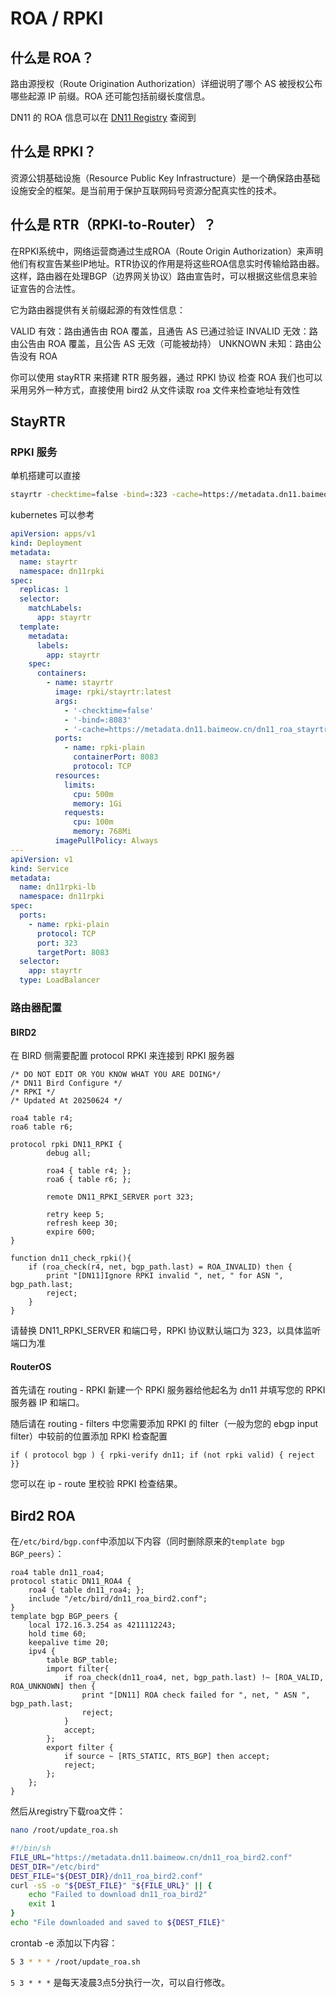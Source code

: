 # ROA / RPKI

## 什么是 ROA？

路由源授权（Route Origination Authorization）详细说明了哪个 AS 被授权公布哪些起源 IP 前缀。ROA 还可能包括前缀长度信息。

DN11 的 ROA 信息可以在 [DN11 Registry](https://github.com/dn-11/registry) 查阅到

## 什么是 RPKI？

资源公钥基础设施（Resource Public Key Infrastructure）是一个确保路由基础设施安全的框架。是当前用于保护互联网码号资源分配真实性的技术。

## 什么是 RTR（RPKI-to-Router）？

在RPKI系统中，网络运营商通过生成ROA（Route Origin Authorization）来声明他们有权宣告某些IP地址。RTR协议的作用是将这些ROA信息实时传输给路由器。这样，路由器在处理BGP（边界网关协议）路由宣告时，可以根据这些信息来验证宣告的合法性。

它为路由器提供有关前缀起源的有效性信息：

VALID 有效：路由通告由 ROA 覆盖，且通告 AS 已通过验证
INVALID 无效：路由公告由 ROA 覆盖，且公告 AS 无效（可能被劫持）
UNKNOWN 未知：路由公告没有 ROA

你可以使用 stayRTR 来搭建 RTR 服务器，通过 RPKI 协议 检查 ROA 我们也可以采用另外一种方式，直接使用 bird2 从文件读取 roa 文件来检查地址有效性

## StayRTR

### RPKI 服务

单机搭建可以直接

```bash
stayrtr -checktime=false -bind=:323 -cache=https://metadata.dn11.baimeow.cn/dn11_roa_stayrtr.json
```

kubernetes 可以参考

```YAML
apiVersion: apps/v1
kind: Deployment
metadata:
  name: stayrtr
  namespace: dn11rpki
spec:
  replicas: 1
  selector:
    matchLabels:
      app: stayrtr
  template:
    metadata:
      labels:
        app: stayrtr
    spec:
      containers:
        - name: stayrtr
          image: rpki/stayrtr:latest
          args:
            - '-checktime=false'
            - '-bind=:8083'
            - '-cache=https://metadata.dn11.baimeow.cn/dn11_roa_stayrtr.json'
          ports:
            - name: rpki-plain
              containerPort: 8083
              protocol: TCP
          resources:
            limits:
              cpu: 500m
              memory: 1Gi
            requests:
              cpu: 100m
              memory: 768Mi
          imagePullPolicy: Always
---
apiVersion: v1
kind: Service
metadata:
  name: dn11rpki-lb
  namespace: dn11rpki
spec:
  ports:
    - name: rpki-plain
      protocol: TCP
      port: 323
      targetPort: 8083
  selector:
    app: stayrtr
  type: LoadBalancer
```

### 路由器配置

#### BIRD2

在 BIRD 侧需要配置 protocol RPKI 来连接到 RPKI 服务器

```bird
/* DO NOT EDIT OR YOU KNOW WHAT YOU ARE DOING*/
/* DN11 Bird Configure */
/* RPKI */
/* Updated At 20250624 */

roa4 table r4;
roa6 table r6;

protocol rpki DN11_RPKI {
        debug all;

        roa4 { table r4; };
        roa6 { table r6; };

        remote DN11_RPKI_SERVER port 323;

        retry keep 5;
        refresh keep 30;
        expire 600;
}

function dn11_check_rpki(){
    if (roa_check(r4, net, bgp_path.last) = ROA_INVALID) then {
        print "[DN11]Ignore RPKI invalid ", net, " for ASN ", bgp_path.last;
        reject;
    }
}
```

请替换 DN11_RPKI_SERVER 和端口号，RPKI 协议默认端口为 323，以具体监听端口为准

#### RouterOS

首先请在 routing - RPKI 新建一个 RPKI 服务器给他起名为 dn11 并填写您的 RPKI 服务器 IP 和端口。

随后请在 routing - filters 中您需要添加 RPKI 的 filter（一般为您的 ebgp input filter）中较前的位置添加 RPKI 检查配置

```
if ( protocol bgp ) { rpki-verify dn11; if (not rpki valid) { reject }}
```

您可以在 ip - route 里校验 RPKI 检查结果。

## Bird2 ROA

在`/etc/bird/bgp.conf`中添加以下内容（同时删除原来的`template bgp BGP_peers`）：

```bird
roa4 table dn11_roa4;
protocol static DN11_ROA4 {
    roa4 { table dn11_roa4; };
    include "/etc/bird/dn11_roa_bird2.conf";
}
template bgp BGP_peers {
    local 172.16.3.254 as 4211112243;
    hold time 60;
    keepalive time 20;
    ipv4 {
        table BGP_table;
        import filter{
            if roa_check(dn11_roa4, net, bgp_path.last) !~ [ROA_VALID, ROA_UNKNOWN] then {
                print "[DN11] ROA check failed for ", net, " ASN ", bgp_path.last;
                reject;
            }
            accept;
        };
        export filter {
            if source ~ [RTS_STATIC, RTS_BGP] then accept;
            reject;
        };
    };
}
```

然后从registry下载roa文件：

```bash
nano /root/update_roa.sh
```

```bash
#!/bin/sh
FILE_URL="https://metadata.dn11.baimeow.cn/dn11_roa_bird2.conf"
DEST_DIR="/etc/bird"
DEST_FILE="${DEST_DIR}/dn11_roa_bird2.conf"
curl -sS -o "${DEST_FILE}" "${FILE_URL}" || {
    echo "Failed to download dn11_roa_bird2"
    exit 1
}
echo "File downloaded and saved to ${DEST_FILE}"
```

crontab -e 添加以下内容：

```bash
5 3 * * * /root/update_roa.sh
```

`5 3 * * *` 是每天凌晨3点5分执行一次，可以自行修改。
